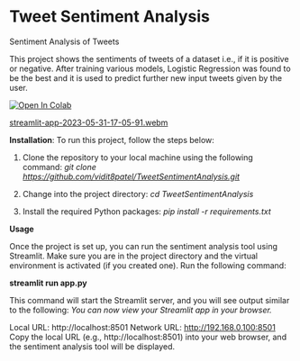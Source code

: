 # Tweet Sentiment Analysis
Sentiment Analysis of Tweets

This project shows the sentiments of tweets of a dataset i.e., if it is positive or negative. After training various models, Logistic Regression was found to be the best and it is used to predict further new input tweets given by the user.

<a href="https://colab.research.google.com/drive/1CkEBxtG98w0BzTnUneqBZzfyC3hk8Y8r?usp=sharing">
  <img src="https://colab.research.google.com/assets/colab-badge.svg" alt="Open In Colab"/>
</a>

[streamlit-app-2023-05-31-17-05-91.webm](https://github.com/vidit8patel/TweetSentimentAnalysis/assets/105821053/c69c0943-7d3f-43f3-b455-4995f4605e62)

**Installation**:
To run this project, follow the steps below:

1) Clone the repository to your local machine using the following command:
_git clone https://github.com/vidit8patel/TweetSentimentAnalysis.git_

2) Change into the project directory:
_cd TweetSentimentAnalysis_

3) Install the required Python packages:
_pip install -r requirements.txt_


**Usage**

Once the project is set up, you can run the sentiment analysis tool using Streamlit. Make sure you are in the project directory and the virtual environment is activated (if you created one). Run the following command:

****streamlit run app.py****

This command will start the Streamlit server, and you will see output similar to the following:
  _You can now view your Streamlit app in your browser._

  Local URL: http://localhost:8501
  Network URL: http://192.168.0.100:8501
Copy the local URL (e.g., http://localhost:8501) into your web browser, and the sentiment analysis tool will be displayed.

